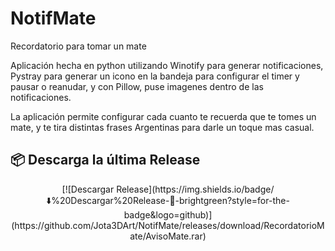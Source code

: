 # NotifMate
Recordatorio para tomar un mate

Aplicación hecha en python utilizando Winotify para generar notificaciones, Pystray para generar un icono en la bandeja para configurar el timer y pausar o reanudar, y con Pillow, puse imagenes dentro de las notificaciones.

La aplicación permite configurar cada cuanto te recuerda que te tomes un mate, y te tira distintas frases Argentinas para darle un toque mas casual.

## 📦 Descarga la última Release

<p align="center">
  [![Descargar Release](https://img.shields.io/badge/⬇️%20Descargar%20Release-💾-brightgreen?style=for-the-badge&logo=github)](https://github.com/Jota3DArt/NotifMate/releases/download/RecordatorioMate/AvisoMate.rar)
</p>
